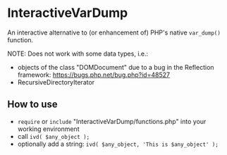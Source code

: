 # InteractiveVarDump
An interactive alternative to (or enhancement of) PHP's native `var_dump()` function.


NOTE: Does not work with some data types, i.e.:
- objects of the class "DOMDocument" due to a bug in the Reflection framework: https://bugs.php.net/bug.php?id=48527
- RecursiveDirectoryIterator

## How to use
- `require` or `include` "InteractiveVarDump/functions.php" into your working environment
- call `ivd( $any_object );`
- optionally add a string: `ivd( $any_object, 'This is $any_object' );`
